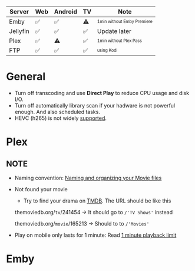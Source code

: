 |Server | Web | Android | TV |Note|
|------|------|------|------|------|
|Emby|✅|✅|⚠️|<sub><sup>1min without Emby Premiere</sup></sub>|
|Jellyfin|✅|✅|✅|Update later|
|Plex|✅|⚠️|✅|<sub><sup>1min without Plex Pass</sup></sub>|
|FTP|✅|✅|✅|<sub><sup>using Kodi</sup></sub>|

# General
- Turn off transcoding and use **Direct Play** to reduce CPU usage and disk I/O.
- Turn off automatically library scan if your hadware is not powerful enough. And also scheduled tasks.
- HEVC (h265) is not widely [supported](https://caniuse.com/hevc).


# Plex
## NOTE
- Naming convention: [Naming and organizing your Movie files](https://support.plex.tv/articles/naming-and-organizing-your-movie-media-files/)
- Not found your movie
  - Try to find your drama on [TMDB](https://www.themoviedb.org). The URL should be like this

  themoviedb.org/`tv`/241454
  -> It should go to `/'TV Shows'` instead

  themoviedb.org/`movie`/165213
  -> Should to to `/'Movies'`
- Play on mobile only lasts for 1 minute: Read [1 minute playback limit](https://support.plex.tv/articles/202526943-plex-free-vs-paid/#:~:text=Until%20the%20mobile%20app%20is%20unlocked%20(through%20an%20in%2Dapp%20purchase%20or%20a%20Plex%20Pass%20subscription)%2C%20video%20and%20music%20streamed%20from%20a%20Plex%20Media%20Server%20has%20a%201%20minute%20playback%20limit%2C%20and%20photos%20will%20be%20watermarked.)

# Emby


